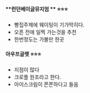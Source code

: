 #### **런던베이글뮤지엄 ** ⭐⭐⭐
- 빵집주제에 웨이팅이 기가막히다. 
- 오픈 전에 일찍 가는것을 추천
- 한번정도는 가볼만 한곳

#### **아우프글렛** ⭐⭐⭐
- 지점이 많다
- 크로플 원조라고 한다.   
- 아이스크림이 쫀쫀하다고 들음